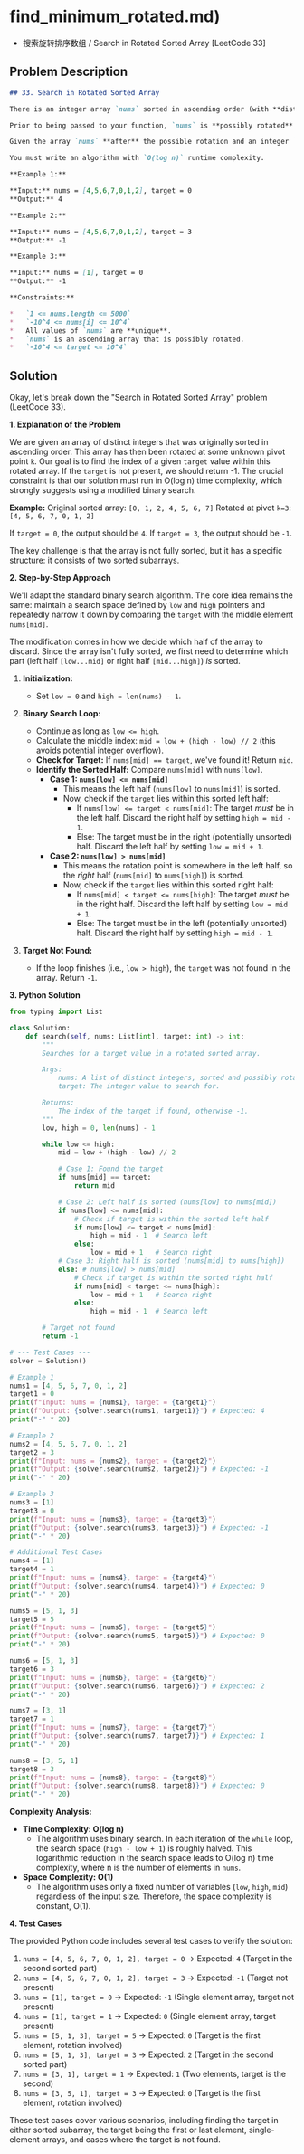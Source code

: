 # find_minimum_rotated.md)
- 搜索旋转排序数组 / Search in Rotated Sorted Array [LeetCode 33]

## Problem Description

```markdown
## 33. Search in Rotated Sorted Array

There is an integer array `nums` sorted in ascending order (with **distinct** values).

Prior to being passed to your function, `nums` is **possibly rotated** at an unknown pivot index `k` (`1 <= k < nums.length`) such that the resulting array is `[nums[k], nums[k+1], ..., nums[n-1], nums[0], nums[1], ..., nums[k-1]]` (**0-indexed**). For example, `[0,1,2,4,5,6,7]` might be rotated at pivot index `3` and become `[4,5,6,7,0,1,2]`.

Given the array `nums` **after** the possible rotation and an integer `target`, return *the index of* `target` *if it is in* `nums`*, or* `-1` *if it is not in* `nums`.

You must write an algorithm with `O(log n)` runtime complexity.

**Example 1:**

**Input:** nums = [4,5,6,7,0,1,2], target = 0
**Output:** 4

**Example 2:**

**Input:** nums = [4,5,6,7,0,1,2], target = 3
**Output:** -1

**Example 3:**

**Input:** nums = [1], target = 0
**Output:** -1

**Constraints:**

*   `1 <= nums.length <= 5000`
*   `-10^4 <= nums[i] <= 10^4`
*   All values of `nums` are **unique**.
*   `nums` is an ascending array that is possibly rotated.
*   `-10^4 <= target <= 10^4`
```

## Solution

Okay, let's break down the "Search in Rotated Sorted Array" problem (LeetCode 33).

**1. Explanation of the Problem**

We are given an array of distinct integers that was originally sorted in ascending order. This array has then been rotated at some unknown pivot point `k`. Our goal is to find the index of a given `target` value within this rotated array. If the `target` is not present, we should return -1. The crucial constraint is that our solution must run in O(log n) time complexity, which strongly suggests using a modified binary search.

**Example:**
Original sorted array: `[0, 1, 2, 4, 5, 6, 7]`
Rotated at pivot `k=3`: `[4, 5, 6, 7, 0, 1, 2]`

If `target = 0`, the output should be `4`.
If `target = 3`, the output should be `-1`.

The key challenge is that the array is not fully sorted, but it has a specific structure: it consists of two sorted subarrays.

**2. Step-by-Step Approach**

We'll adapt the standard binary search algorithm. The core idea remains the same: maintain a search space defined by `low` and `high` pointers and repeatedly narrow it down by comparing the `target` with the middle element `nums[mid]`.

The modification comes in how we decide which half of the array to discard. Since the array isn't fully sorted, we first need to determine which part (left half `[low...mid]` or right half `[mid...high]`) *is* sorted.

1.  **Initialization:**
    *   Set `low = 0` and `high = len(nums) - 1`.

2.  **Binary Search Loop:**
    *   Continue as long as `low <= high`.
    *   Calculate the middle index: `mid = low + (high - low) // 2` (this avoids potential integer overflow).
    *   **Check for Target:** If `nums[mid] == target`, we've found it! Return `mid`.
    *   **Identify the Sorted Half:** Compare `nums[mid]` with `nums[low]`.
        *   **Case 1: `nums[low] <= nums[mid]`**
            *   This means the left half (`nums[low]` to `nums[mid]`) is sorted.
            *   Now, check if the `target` lies within this sorted left half:
                *   If `nums[low] <= target < nums[mid]`: The target *must* be in the left half. Discard the right half by setting `high = mid - 1`.
                *   Else: The target must be in the right (potentially unsorted) half. Discard the left half by setting `low = mid + 1`.
        *   **Case 2: `nums[low] > nums[mid]`**
            *   This means the rotation point is somewhere in the left half, so the *right* half (`nums[mid]` to `nums[high]`) is sorted.
            *   Now, check if the `target` lies within this sorted right half:
                *   If `nums[mid] < target <= nums[high]`: The target *must* be in the right half. Discard the left half by setting `low = mid + 1`.
                *   Else: The target must be in the left (potentially unsorted) half. Discard the right half by setting `high = mid - 1`.

3.  **Target Not Found:**
    *   If the loop finishes (i.e., `low > high`), the `target` was not found in the array. Return `-1`.

**3. Python Solution**

```python
from typing import List

class Solution:
    def search(self, nums: List[int], target: int) -> int:
        """
        Searches for a target value in a rotated sorted array.

        Args:
            nums: A list of distinct integers, sorted and possibly rotated.
            target: The integer value to search for.

        Returns:
            The index of the target if found, otherwise -1.
        """
        low, high = 0, len(nums) - 1

        while low <= high:
            mid = low + (high - low) // 2

            # Case 1: Found the target
            if nums[mid] == target:
                return mid

            # Case 2: Left half is sorted (nums[low] to nums[mid])
            if nums[low] <= nums[mid]:
                # Check if target is within the sorted left half
                if nums[low] <= target < nums[mid]:
                    high = mid - 1  # Search left
                else:
                    low = mid + 1   # Search right
            # Case 3: Right half is sorted (nums[mid] to nums[high])
            else: # nums[low] > nums[mid]
                # Check if target is within the sorted right half
                if nums[mid] < target <= nums[high]:
                    low = mid + 1   # Search right
                else:
                    high = mid - 1  # Search left

        # Target not found
        return -1

# --- Test Cases ---
solver = Solution()

# Example 1
nums1 = [4, 5, 6, 7, 0, 1, 2]
target1 = 0
print(f"Input: nums = {nums1}, target = {target1}")
print(f"Output: {solver.search(nums1, target1)}") # Expected: 4
print("-" * 20)

# Example 2
nums2 = [4, 5, 6, 7, 0, 1, 2]
target2 = 3
print(f"Input: nums = {nums2}, target = {target2}")
print(f"Output: {solver.search(nums2, target2)}") # Expected: -1
print("-" * 20)

# Example 3
nums3 = [1]
target3 = 0
print(f"Input: nums = {nums3}, target = {target3}")
print(f"Output: {solver.search(nums3, target3)}") # Expected: -1
print("-" * 20)

# Additional Test Cases
nums4 = [1]
target4 = 1
print(f"Input: nums = {nums4}, target = {target4}")
print(f"Output: {solver.search(nums4, target4)}") # Expected: 0
print("-" * 20)

nums5 = [5, 1, 3]
target5 = 5
print(f"Input: nums = {nums5}, target = {target5}")
print(f"Output: {solver.search(nums5, target5)}") # Expected: 0
print("-" * 20)

nums6 = [5, 1, 3]
target6 = 3
print(f"Input: nums = {nums6}, target = {target6}")
print(f"Output: {solver.search(nums6, target6)}") # Expected: 2
print("-" * 20)

nums7 = [3, 1]
target7 = 1
print(f"Input: nums = {nums7}, target = {target7}")
print(f"Output: {solver.search(nums7, target7)}") # Expected: 1
print("-" * 20)

nums8 = [3, 5, 1]
target8 = 3
print(f"Input: nums = {nums8}, target = {target8}")
print(f"Output: {solver.search(nums8, target8)}") # Expected: 0
print("-" * 20)

```

**Complexity Analysis:**

*   **Time Complexity: O(log n)**
    *   The algorithm uses binary search. In each iteration of the `while` loop, the search space (`high - low + 1`) is roughly halved. This logarithmic reduction in the search space leads to O(log n) time complexity, where n is the number of elements in `nums`.
*   **Space Complexity: O(1)**
    *   The algorithm uses only a fixed number of variables (`low`, `high`, `mid`) regardless of the input size. Therefore, the space complexity is constant, O(1).

**4. Test Cases**

The provided Python code includes several test cases to verify the solution:

1.  `nums = [4, 5, 6, 7, 0, 1, 2], target = 0` -> Expected: `4` (Target in the second sorted part)
2.  `nums = [4, 5, 6, 7, 0, 1, 2], target = 3` -> Expected: `-1` (Target not present)
3.  `nums = [1], target = 0` -> Expected: `-1` (Single element array, target not present)
4.  `nums = [1], target = 1` -> Expected: `0` (Single element array, target present)
5.  `nums = [5, 1, 3], target = 5` -> Expected: `0` (Target is the first element, rotation involved)
6.  `nums = [5, 1, 3], target = 3` -> Expected: `2` (Target in the second sorted part)
7.  `nums = [3, 1], target = 1` -> Expected: `1` (Two elements, target is the second)
8.  `nums = [3, 5, 1], target = 3` -> Expected: `0` (Target is the first element, rotation involved)

These test cases cover various scenarios, including finding the target in either sorted subarray, the target being the first or last element, single-element arrays, and cases where the target is not found.